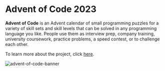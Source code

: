 <h1>Advent of Code 2023</h1>
<p><b>Advent of Code</b> is an Advent calendar of small programming puzzles for a variety of skill sets and skill levels that can be solved in any programming language you like. People use them as interview prep, company training, university coursework, practice problems, a speed contest, or to challenge each other.</p>

<p>To learn more about the project, click <a href="https://adventofcode.com/2023/about">here</a>.</p>

<p><img alt="advent-of-code-banner" src="https://blog.pythondiscord.com/content/images/size/w2000/2021/03/AoC_banner.png" /></p>
